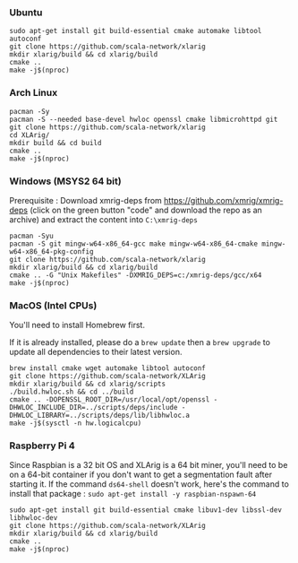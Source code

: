 ### Ubuntu 

```
sudo apt-get install git build-essential cmake automake libtool autoconf
git clone https://github.com/scala-network/xlarig
mkdir xlarig/build && cd xlarig/build
cmake ..
make -j$(nproc)
```

### Arch Linux


```
pacman -Sy
pacman -S --needed base-devel hwloc openssl cmake libmicrohttpd git
git clone https://github.com/scala-network/xlarig
cd XLArig/
mkdir build && cd build
cmake ..
make -j$(nproc)
```


### Windows (MSYS2 64 bit)

Prerequisite : Download xmrig-deps from https://github.com/xmrig/xmrig-deps (click on the green button "code" and download the repo as an archive) and extract the content into `C:\xmrig-deps`

```
pacman -Syu
pacman -S git mingw-w64-x86_64-gcc make mingw-w64-x86_64-cmake mingw-w64-x86_64-pkg-config 
git clone https://github.com/scala-network/xlarig
mkdir xlarig/build && cd xlarig/build
cmake .. -G "Unix Makefiles" -DXMRIG_DEPS=c:/xmrig-deps/gcc/x64
make -j$(nproc)
```

### MacOS (Intel CPUs)

You'll need to install Homebrew first. 

If it is already installed, please do a `brew update` then a `brew upgrade` to update all dependencies to their latest version.

```
brew install cmake wget automake libtool autoconf
git clone https://github.com/scala-network/XLArig
mkdir xlarig/build && cd xlarig/scripts
./build.hwloc.sh && cd ../build
cmake .. -DOPENSSL_ROOT_DIR=/usr/local/opt/openssl -DHWLOC_INCLUDE_DIR=../scripts/deps/include -DHWLOC_LIBRARY=../scripts/deps/lib/libhwloc.a
make -j$(sysctl -n hw.logicalcpu)
```

### Raspberry Pi 4

Since Raspbian is a 32 bit OS and XLArig is a 64 bit miner, you'll need to be on a 64-bit container if you don't want to get a segmentation fault after starting it.
If the command `ds64-shell` doesn't work, here's the command to install that package : ``sudo apt-get install -y raspbian-nspawn-64``

```
sudo apt-get install git build-essential cmake libuv1-dev libssl-dev libhwloc-dev
git clone https://github.com/scala-network/XLArig
mkdir xlarig/build && cd xlarig/build
cmake ..
make -j$(nproc)
```